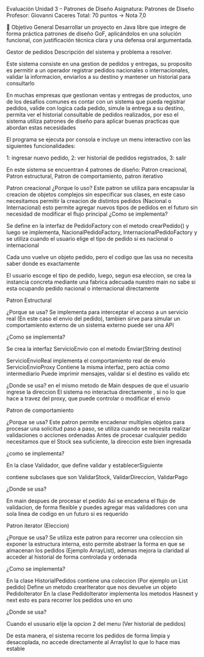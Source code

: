 Evaluación Unidad 3 – Patrones de Diseño
Asignatura: Patrones de Diseño
Profesor: Giovanni Caceres
Total: 70 puntos → Nota 7,0

🎯 Objetivo General
Desarrollar un proyecto en Java libre que integre de forma práctica patrones de diseño GoF, aplicándolos en una solución funcional, con justificación técnica clara y una defensa oral argumentada.

Gestor de pedidos
Descripción del sistema y problema a resolver.

Este sistema consiste en una gestion de pedidos y entregas, su proposito es permitir a un operador registrar pedidos nacionales o internacionales, validar la informacion, enviarlos a su destino y mantener un historial para consultarlo

En muchas empresas que gestionan ventas y entregas de productos, uno de los desafios comunes es contar con un sistema que pueda registrar pedidos, valide con logica cada pedido, simule la entrega a su destino, permita ver el historial consultable de pedidos realizados, por eso el sistema utiliza patrones de diseño para aplicar buenas practicas que abordan estas necesidades

El programa se ejecuta por consola e incluye un menu interactivo con las siguientes funcionalidades:

1: ingresar nuevo pedido, 2: ver historial de pedidos registrados, 3: salir

En este sistema se encuentran 4 patrones de diseño: Patron creacional, Patron estructural, Patron de comportamiento, patron iterativo

Patron creacional
¿Porque lo uso?
Este patron se utiliza para encapsular la creacion de objetos complejos sin especificar sus clases, en este caso necesitamos permitir la creacion de distintos pedidos (Nacional o Internacional) esto permite agregar nuevos tipos de pedidos en el futuro sin necesidad de modificar el flujo principal 
¿Como se implementa?

Se define en la interfaz de PedidoFactory con el metodo crearPedido() y luego se implementa, NacionalPedidoFactory, InternacionalPedidoFactory y se utiliza cuando el usuario elige el tipo de pedido si es nacional o internacional

Cada uno vuelve un objeto pedido, pero el codigo que las usa no necesita saber donde es exactamente

El usuario escoge el tipo de pedido, luego, segun esa eleccion, se crea la instancia concreta mediante una fabrica adecuada nuestro main no sabe si esta ocupando pedido nacional o internacional directamente




Patron Estructural

¿Porque se usa?
Se implementa para interceptar el acceso a un servicio real (En este caso el envio del pedido), tambien sirve para simular un comportamiento externo de un sistema externo puede ser una API 

¿Como se implementa?

Se crea la interfaz ServicioEnvio con el metodo Enviar(String destino)

ServicioEnvioReal implementa el comportamiento real de envio
ServicioEnvioProxy Contiene la misma interfaz, pero actúa como intermediario
Puede imprimir mensajes, validar si el destino es valido etc

¿Donde se usa? 
en el mismo metodo de Main despues de que el usuario ingrese la direccion
El sistema no interactua directamente , si no lo que hace a travez del proxy, que puede controlar o modificar el envio



Patron de comportamiento

¿Porque se usa?
Este patron permite encadenar multiples objetos para procesar una solicitud paso a paso, se utiliza cuando se necesita realizar validaciones o acciones ordenadas
Antes de procesar cualquier pedido necesitamos que el Stock sea suficiente, la direccion este bien ingresada

¿como se implementa?

En  la clase Validador, que define validar y establecerSiguiente

contiene subclases que son ValidarStock, ValidarDireccion, ValidarPago

¿Donde se usa?

En main despues de procesar el pedido
Asi se encadena el flujo de validacion, de forma flexible y puedes agregar mas validadores con una sola linea de codigo en un futuro si es requerido



Patron iterator (Eleccion)

¿Porque se usa?
Se utiliza este patron para recorrer una coleccion sin exponer la estructura interna, esto permite abstraer la forma en que se almacenan los pedidos (Ejemplo ArrayList), ademas mejora la claridad al acceder al historial de forma controlada y ordenada


¿Como se implementa? 

En la clase HistorialPedidos contiene una coleccion (Por ejemplo un List pedido)
Define un metodo crearIterator que nos devuelve un objeto PedidoIterator
En la clase PedidoIterator implementa los metodos Hasnext y next esto es para recorrer los pedidos uno en uno 

¿Donde se usa?


Cuando el ususario elije la opcion 2 del menu (Ver historial de pedidos)

De esta manera, el sistema recorre los pedidos de forma limpia y desacoplada, no accede directamente al Arraylist lo que lo hace mas estable


























